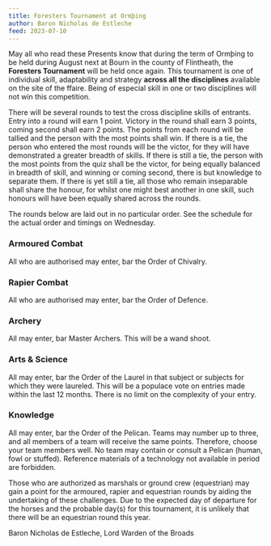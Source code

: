 ```yaml
---
title: Foresters Tournament at Ormþing
author: Baron Nicholas de Estleche
feed: 2023-07-10
---
```


May all who read these Presents know that during the term of Ormþing to be held during August
next at Bourn in the county of Flintheath, the **Foresters Tournament** will be held once again.
This tournament is one of individual skill, adaptability and strategy **across all the disciplines**
available on the site of the ffaire. Being of especial skill in one or two disciplines will not win this
competition.

There will be several rounds to test the cross discipline skills of entrants. Entry into a round will
earn 1 point. Victory in the round shall earn 3 points, coming second shall earn 2 points. The
points from each round will be tallied and the person with the most points shall win. If there is a
tie, the person who entered the most rounds will be the victor, for they will have demonstrated a
greater breadth of skills. If there is still a tie, the person with the most points from the quiz shall
be the victor, for being equally balanced in breadth of skill, and winning or coming second, there
is but knowledge to separate them. If there is yet still a tie, all those who remain inseparable
shall share the honour, for whilst one might best another in one skill, such honours will have
been equally shared across the rounds.

The rounds below are laid out in no particular order. See the schedule for the actual order and
timings on Wednesday.

### Armoured Combat

All who are authorised may enter, bar the Order of Chivalry.

### Rapier Combat

All who are authorised may enter, bar the Order of Defence.

### Archery

All may enter, bar Master Archers. This will be a wand shoot.

### Arts & Science

All may enter, bar the Order of the Laurel in that subject or subjects for which they were
laureled. This will be a populace vote on entries made within the last 12 months. There is no
limit on the complexity of your entry.

### Knowledge

All may enter, bar the Order of the Pelican. Teams may number up to three, and all members of
a team will receive the same points. Therefore, choose your team members well. No team may
contain or consult a Pelican (human, fowl or stuffed). Reference materials of a technology not
available in period are forbidden.

Those who are authorized as marshals or ground crew (equestrian) may gain a point for the
armoured, rapier and equestrian rounds by aiding the undertaking of these challenges.
Due to the expected day of departure for the horses and the probable day(s) for this
tournament, it is unlikely that there will be an equestrian round this year.

Baron Nicholas de Estleche, Lord Warden of the Broads